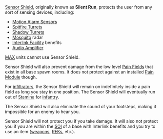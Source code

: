 [Sensor Shield](Sensor_Shield.md), originally known as **Silent Run**, protects
the user from any sort of sensing devices, including:

- [Motion Alarm Sensors](../weapons/Adaptive_Construction_Engine.md)
- [Spitfire Turrets](../weapons/Adaptive_Construction_Engine.md)
- [Shadow Turrets](../weapons/Shadow_Turret.md)
- [Mosquito](../vehicles/Mosquito.md) radar
- [Interlink Facility](../locations/Interlink.md) benefits
- [Audio Amplifier](Audio_Amplifier.md)

[MAX](../armor/Mechanized_Assault_Exo-Suit.md) units cannot use Sensor Shield.

Sensor Shield will also prevent damage from the low level
[Pain Fields](../terminology/Pain_Field.md) that exist in all base spawn rooms.
It does not protect against an installed [Pain Module](../etc/Pain_Module.md)
though.

For [infiltrators](../certifications/Infiltration_Suit_(Certification).md),
the Sensor Shield will remain on indefinitely inside a pain field as long you
stay in one position. The Sensor Shield will eventually run out of
[Stamina](../terminology/Stamina.md) for [infantry](../terminology/Infantry.md).

The Sensor Shield will also eliminate the sound of your footsteps, making it
impossible for an enemy to hear you.

Sensor Shield will not protect you if you take damage. It will also not protect
you if you are within the [SOI](../locations/Sphere_of_Influence.md) of a base
with Interlink benefits and you try to use an item
([weapons](:category:Weapons), [REKs](../weapons/Remote_Electronics_Kit.md),
etc.).



